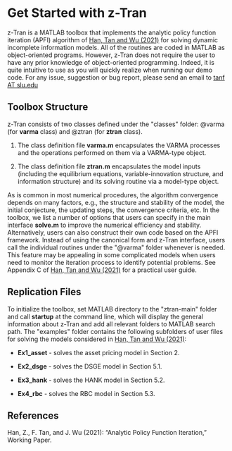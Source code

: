Get Started with z-Tran
================
z-Tran is a MATLAB toolbox that implements the analytic policy function iteration (APFI) algorithm of [Han, Tan and Wu (2021)](https://papers.ssrn.com/sol3/papers.cfm?abstract_id=3512320) for solving dynamic incomplete information models. All of the routines are coded in MATLAB as object-oriented programs. However, z-Tran does not require the user to have any prior knowledge of object-oriented programming. Indeed, it is quite intuitive to use as you will quickly realize when running our demo code. For any issue, suggestion or bug report, please send an email to [tanf AT slu.edu](tanf@slu.edu)

Toolbox Structure
-----------------------------------
z-Tran consists of two classes defined under the "classes" folder: @varma (for **varma** class) and @ztran (for **ztran** class).

1. The class definition file **varma.m** encapsulates the VARMA processes and the operations performed on them via a VARMA-type object.

2. The class definition file **ztran.m** encapsulates the model inputs (including the equilibrium equations, variable-innovation structure, and information structure) and its solving routine via a model-type object.

As is common in most numerical procedures, the algorithm convergence depends on many factors, e.g., the structure and stability of the model, the initial conjecture, the updating steps, the convergence criteria, etc. In the toolbox, we list a number of options that users can specify in the main interface **solve.m** to improve the numerical efficiency and stability. Alternatively, users can also construct their own code based on the APFI framework. Instead of using the canonical form and z-Tran interface, users call the individual routines under the "@varma" folder whenever is needed. This feature may be appealing in some complicated models when users need to monitor the iteration process to identify potential problems. See Appendix C of [Han, Tan and Wu (2021)](https://papers.ssrn.com/sol3/papers.cfm?abstract_id=3512320) for a practical user guide.

Replication Files
-----
To initialize the toolbox, set MATLAB directory to the "ztran-main" folder and call **startup** at the command line, which will display the general information about z-Tran and add all relevant folders to MATLAB search path. The "examples" folder contains the following subfolders of user files for solving the models considered in [Han, Tan and Wu (2021)](https://papers.ssrn.com/sol3/papers.cfm?abstract_id=3512320):

* **Ex1_asset** - solves the asset pricing model in Section 2.

* **Ex2_dsge** - solves the DSGE model in Section 5.1.

* **Ex3_hank** - solves the HANK model in Section 5.2.

* **Ex4_rbc** - solves the RBC model in Section 5.3.

References
---------------------
Han, Z., F. Tan, and J. Wu (2021): “Analytic Policy Function Iteration,” Working Paper.
